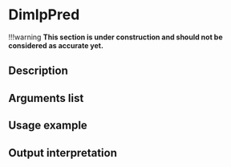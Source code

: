 # DimlpPred

!!!warning
    **This section is under construction and should not be considered as accurate yet.**

## Description

## Arguments list

## Usage example

## Output interpretation
